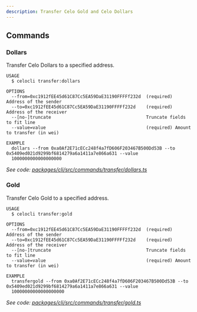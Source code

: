 ```yaml
---
description: Transfer Celo Gold and Celo Dollars
---
```


## Commands

### Dollars

Transfer Celo Dollars to a specified address.

```
USAGE
  $ celocli transfer:dollars

OPTIONS
  --from=0xc1912fEE45d61C87Cc5EA59DaE31190FFFFf232d  (required) Address of the sender
  --to=0xc1912fEE45d61C87Cc5EA59DaE31190FFFFf232d    (required) Address of the receiver
  --[no-]truncate                                    Truncate fields to fit line
  --value=value                                      (required) Amount to transfer (in wei)

EXAMPLE
  dollars --from 0xa0Af2E71cECc248f4a7fD606F203467B500Dd53B --to 0x5409ed021d9299bf6814279a6a1411a7e866a631 --value
  1000000000000000000
```

_See code: [packages/cli/src/commands/transfer/dollars.ts](https://github.com/celo-org/celo-monorepo/tree/master/packages/cli/src/commands/transfer/dollars.ts)_

### Gold

Transfer Celo Gold to a specified address.

```
USAGE
  $ celocli transfer:gold

OPTIONS
  --from=0xc1912fEE45d61C87Cc5EA59DaE31190FFFFf232d  (required) Address of the sender
  --to=0xc1912fEE45d61C87Cc5EA59DaE31190FFFFf232d    (required) Address of the receiver
  --[no-]truncate                                    Truncate fields to fit line
  --value=value                                      (required) Amount to transfer (in wei)

EXAMPLE
  transfergold --from 0xa0Af2E71cECc248f4a7fD606F203467B500Dd53B --to 0x5409ed021d9299bf6814279a6a1411a7e866a631 --value
  10000000000000000000
```

_See code: [packages/cli/src/commands/transfer/gold.ts](https://github.com/celo-org/celo-monorepo/tree/master/packages/cli/src/commands/transfer/gold.ts)_

